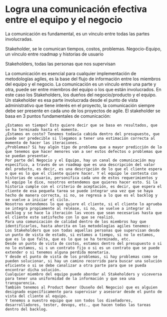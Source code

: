 # Logra una comunicación efectiva entre el equipo y el negocio

La comunicación es fundamental, es un vínculo entre todas las partes involucradas.

Stakeholder, se le comunican tiempos, costos, problemas.
Negocio-Equipo, un vínculo entre roadmap y historias de usuario

Stakeholders, todas las personas que nos supervisan

La comunicación es esencial para cualquier implementación de metodologías agiles, es la base del flujo de información entre los miembros del equipo y el negocio.
La comunicación es un vínculo entre una parte y otra, puede ser entre miembros del equipo o los que están involucrados. En este caso los Stakeholders, los dueños del negocio/producto y el equipo.
Un stakeholder es esa parte involucrada desde el punto de vista administrativo que tiene interés en el proyecto, la comunicación siempre debe ser presente en cada uno de los proyectos de agile.
El stakeholder se basa en 3 puntos fundamentales de comunicación:

    ¿Estamos en tiempo? Esto quiere decir que se basa en resultados, que se ha terminado hasta el momento.
    ¿Estamos en costo? Tenemos todavía cabida dentro del presupuesto, que puede ser predecible si llegamos a tener una estimación correcta al momento de hacer las iteraciones.
    ¿Problemas? Si hay algún tipo de problema que a mayor predicción de lo que tenemos que hacer menores van a ser estos defectos o problemas que se puedan presentar.
    Por parte del Negocio y el Equipo, hay un canal de comunicación muy específico, a través de un roadmap que es una descripción del valor del producto, es decir, es una descripción de lo que el cliente espera o que es lo que el cliente quiere hacer. Y el equipo le contesta con historias de usuario, personifica cada uno de estos requerimientos y el equipo le dice, nosotros entendemos que quieres hacer esto. Si la historia cumple con el criterio de aceptación, es decir, que espera el cliente de esa pequeña tarea se puede integrar una vez que se haya hecho de manera correcta, si no, se regresa a lo que es el backlog y se vuelve a iniciar el ciclo.
    Nosotros entendemos lo que quiere el cliente, si el cliente lo aprueba se integra propiamente al reléase, si no, se vuelve a integrar al backlog y se hace la iteración las veces que sean necesarias hasta que el cliente este satisfecho con lo que se realizó.
    Para una comunicación de calidad dentro de los miembros hay que identificarlos, hasta ahorita en las metodologías agiles tenemos:
    Los Stakeholders que son todas aquellas personas que supervisan desde un punto de vista de estado, si estamos a tiempo, si no lo estamos, que es lo que falta, que es lo que se ha terminado, etc.
    Desde un punto de vista de costos, estamos dentro del presupuesto o si no lo estamos, si s un contrato fijo o si es un contrato que se puede extender o si tenemos alguna perdida monetaria.
    Y desde el punto de vista de los problemas, si hay problemas como se pueden solucionar, si hay un camino recorrido para buscar una solución eficiente o si se debe canalizar a otra parte para que se pueda encontrar dicha solución.
    Cualquier miembro del equipo puede abordar al Stakeholders y viceversa para tener una uniformidad de la información y que sea una transparencia.
    También tenemos al Product Owner (Duseño del Negocio) que es alguien designado específicamente para supervisar y asesorar desde el punto de vista del cliente al equipo.
    Y tenemos a nuestro equipo que son todos los diseñadores, desarrolladores, tester, devops, etc., que hacen todas las tareas dentro del backlog.
